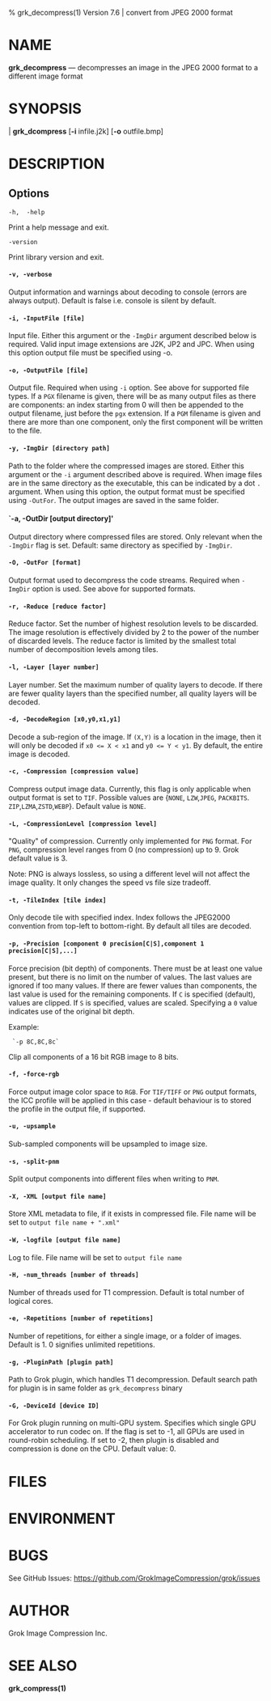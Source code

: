 % grk_decompress(1) Version 7.6 | convert from JPEG 2000 format

NAME
====

**grk_decompress** — decompresses an image in the JPEG 2000 format to a different
image format

SYNOPSIS
========

| **grk_dcompress** \[**-i** infile.j2k] \[**-o** outfile.bmp]

DESCRIPTION
===========



Options
-------

`-h,  -help` 

Print a help message and exit.

`-version` 

Print library version and exit.

####  `-v, -verbose`

Output information and warnings about decoding to console (errors are always output). Default is false i.e. console is silent by default.

####  `-i, -InputFile [file]`

Input file. Either this argument or the `-ImgDir` argument described below is required. Valid input image extensions are J2K, JP2 and JPC. When using this option output file must be specified using -o.

####  `-o, -OutputFile [file]`

Output file. Required when using `-i` option. See above for supported file types. If a `PGX` filename is given, there will be as many output files as there are components: an index starting from 0 will then be appended to the output filename, just before the `pgx` extension. If a `PGM` filename is given and there are more than one component, only the first component will be written to the file.

#### `-y, -ImgDir [directory path]`

Path to the folder where the compressed images are stored. Either this argument or the `-i` argument described above is required. When image files are in the same directory as the executable, this can be indicated by a dot `.` argument. When using this option, the output format must be specified using `-OutFor`. The output images are saved in the same folder.

#### `-a, -OutDir [output directory]'

Output directory where compressed files are stored. Only relevant when the `-ImgDir` flag is set. Default: same directory as specified by `-ImgDir`.

#### `-O, -OutFor [format]`

Output format used to decompress the code streams. Required when `-ImgDir` option is used. See above for supported formats.

#### `-r, -Reduce [reduce factor]`

Reduce factor. Set the number of highest resolution levels to be discarded. The image resolution is effectively divided by 2 to the power of the number of discarded levels. The reduce factor is limited by the smallest total number of decomposition levels among tiles.

#### `-l, -Layer [layer number]`

Layer number. Set the maximum number of quality layers to decode. If there are fewer quality layers than the specified number, all quality layers will be decoded.

#### `-d, -DecodeRegion [x0,y0,x1,y1]`

Decode a sub-region of the image. If `(X,Y)` is a location in the image, then it will only be decoded
if `x0 <= X < x1` and `y0 <= Y < y1`. By default, the entire image is decoded.

#### `-c, -Compression [compression value]` 

Compress output image data. Currently, this flag is only applicable when output format is set
to `TIF`. Possible values are {`NONE`, `LZW`,`JPEG`, `PACKBITS`. `ZIP`,`LZMA`,`ZSTD`,`WEBP`}. 
Default value is `NONE`.

#### `-L, -CompressionLevel [compression level]` 

"Quality" of compression. Currently only implemented for `PNG` format. 
For `PNG`, compression level ranges from 0 (no compression) up to 9.
Grok default value is 3.

Note: PNG is always lossless, so using a different level will not affect the image quality. It only changes
the speed vs file size tradeoff.

#### `-t, -TileIndex [tile index]`

Only decode tile with specified index. Index follows the JPEG2000 convention from top-left to bottom-right. By default all tiles are decoded.

#### `-p, -Precision [component 0 precision[C|S],component 1 precision[C|S],...]`

Force precision (bit depth) of components. There must be at least one value present, but there is no limit on the number of values. 
The last values are ignored if too many values. If there are fewer values than components, the last value is used for the remaining components. If `C` is specified (default), values are clipped. If `S` is specified, values are scaled. Specifying a `0` value indicates use of the original bit depth.

Example:

     `-p 8C,8C,8c` 

Clip all components of a 16 bit RGB image to 8 bits.

#### `-f, -force-rgb`

Force output image color space to `RGB`. For `TIF/TIFF` or `PNG` output formats, the ICC profile will be applied in this case - default behaviour is to stored the profile in the output file, if supported.

#### `-u, -upsample`

Sub-sampled components will be upsampled to image size.

#### `-s, -split-pnm`

Split output components into different files when writing to `PNM`.

#### `-X, -XML [output file name]`

Store XML metadata to file, if it exists in compressed file. File name will be set to `output file name + ".xml"`

#### `-W, -logfile [output file name]`

Log to file. File name will be set to `output file name`

#### `-H, -num_threads [number of threads]`

Number of threads used for T1 compression. Default is total number of logical cores.

####  `-e, -Repetitions [number of repetitions]`
Number of repetitions, for either a single image, or a folder of images. Default is 1. 0 signifies unlimited repetitions.

#### `-g, -PluginPath [plugin path]`

Path to Grok plugin, which handles T1 decompression. 
Default search path for plugin is in same folder as `grk_decompress` binary

#### `-G, -DeviceId [device ID]`

For Grok plugin running on multi-GPU system. Specifies which single GPU accelerator to run codec on.
If the flag is set to -1, all GPUs are used in round-robin scheduling. If set to -2, then plugin is disabled and
compression is done on the CPU. Default value: 0.


FILES
=====


ENVIRONMENT
===========

BUGS
====

See GitHub Issues: https://github.com/GrokImageCompression/grok/issues

AUTHOR
======

Grok Image Compression Inc.

SEE ALSO
========

**grk_compress(1)**
